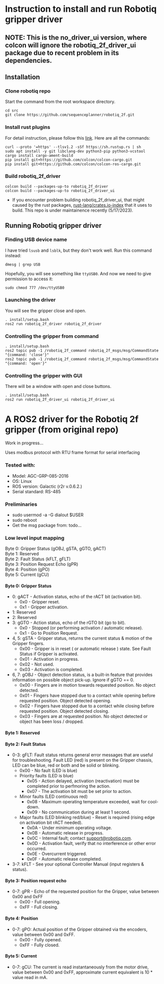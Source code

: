 # Instruction to install and run Robotiq gripper driver

## NOTE: This is the no_driver_ui version, where colcon will ignore the robotiq_2f_driver_ui package due to recent problem in its dependencies.

## Installation
### Clone robotiq repo
Start the command from the root workspace directory.
```
cd src
git clone https://github.com/sequenceplanner/robotiq_2f.git
```

### Install rust plugins
For detail instruction, please follow this [link](https://github.com/ros2-rust/ros2_rust/blob/main/docs/building.md).
Here are all the commands:
```
curl --proto '=https' --tlsv1.2 -sSf https://sh.rustup.rs | sh
sudo apt install -y git libclang-dev python3-pip python3-vcstool
cargo install cargo-ament-build
pip install git+https://github.com/colcon/colcon-cargo.git
pip install git+https://github.com/colcon/colcon-ros-cargo.git
```

### Build robotiq_2f_driver
```
colcon build --packages-up-to robotiq_2f_driver
colcon build --packages-up-to robotiq_2f_driver_ui
```
* If you encounter problem building robotiq_2f_driver_ui, that might caused by the rust packages, [rust-lang/crates.io-index](https://github.com/rust-lang/crates.io-index) that it uses to build. This repo is under maintainence recently (5/17/2023).

## Running Robotiq gripper driver
### Finding USB device name
I have tried `lsusb` and `lsblk`, but they don't work well. Run this command instead:
```
dmesg | grep USB
```
Hopefully, you will see something like `ttyUSB0`. And now we need to give permission to access it:
```
sudo chmod 777 /dev/ttyUSB0
```

### Launching the driver
You will see the gripper close and open.
```
. install/setup.bash
ros2 run robotiq_2f_driver robotiq_2f_driver
```

### Controlling the gripper from command
```
. install/setup.bash
ros2 topic pub -1 /robotiq_2f_command robotiq_2f_msgs/msg/CommandState "{command: 'close'}"
ros2 topic pub -1 /robotiq_2f_command robotiq_2f_msgs/msg/CommandState "{command: 'open'}"
```

### Controlling the gripper with GUI
There will be a window with open and close buttons.
```
. install/setup.bash
ros2 run robotiq_2f_driver_ui robotiq_2f_driver_ui
```

# A ROS2 driver for the Robotiq 2f gripper (from original repo)
Work in progress...

Uses modbus protocol with RTU frame format for serial interfacing

### Tested with:
- Model: AGC-GRP-085-2016
- OS: Linux
- ROS version: Galactic (r2r v.0.6.2.)
- Serial standard: RS-485

### Preliminaries
- sudo usermod -a -G dialout $USER
- sudo reboot
- Get the msg package from: todo...

### Low level input mapping

Byte 0: Gripper Status (gOBJ, gSTA, gGTO, gACT)\
Byte 1: Reserved\
Byte 2: Fault Status (kFLT, gFLT)\
Byte 3: Position Request Echo (gPR)\
Byte 4: Position (gPO)\
Byte 5: Current (gCU)

#### Byte 0: Gripper Status
- 0: gACT - Activation status, echo of the rACT bit (activation bit).
    - 0x0 - Gripper reset.
    - 0x1 - Gripper activation.
- 1: Reserved
- 2: Reserved
- 3: gGTO - Action status, echo of the rGTO bit (go to bit).
    - 0x0 - Stopped (or performing activation / automatic release).
    - 0x1 - Go to Position Request.
- 4, 5: gSTA - Gripper status, returns the current status & motion of the Gripper fingers.
    - 0x00 - Gripper is in reset ( or automatic release ) state. See Fault Status if Gripper is activated.
    - 0x01 - Activation in progress.
    - 0x02 - Not used.
    - 0x03 - Activation is completed.
- 6, 7: gOBJ - Object detection status, is a built-in feature that provides information on possible object pick-up. Ignore if gGTO == 0.
    - 0x00 - Fingers are in motion towards requested position. No object detected.
    - 0x01 - Fingers have stopped due to a contact while opening before requested position. Object detected opening.
    - 0x02 - Fingers have stopped due to a contact while closing before requested position. Object detected closing.
    - 0x03 - Fingers are at requested position. No object detected or object has been loss / dropped.

#### Byte 1: Reserved

#### Byte 2: Fault Status
- 0-3: gFLT: Fault status returns general error messages that are useful for troubleshooting. Fault LED (red) is present on the Gripper chassis, LED can be blue, red or both and be solid or blinking.
    - 0x00 - No fault (LED is blue)
    - Priority faults (LED is blue)
        - 0x05 - Action delayed, activation (reactivation) must be completed prior to perfmoring the action.
        - 0x07 - The activation bit must be set prior to action.
    - Minor faults (LED continuous red)
        - 0x08 - Maximum operating temperature exceeded, wait for cool-down.
        - 0x09 - No communication during at least 1 second.
    - Major faults (LED blinking red/blue) - Reset is required (rising edge on activation bit rACT needed).
        - 0x0A - Under minimum operating voltage.
        - 0x0B - Automatic release in progress.
        - 0x0C - Internal fault; contact support@robotiq.com.
        - 0x0D - Activation fault, verify that no interference or other error occurred.
        - 0x0E - Overcurrent triggered.
        - 0x0F - Automatic release completed.
- 3-7: kFLT - See your optional Controller Manual (input registers & status).

#### Byte 3: Position request echo
- 0-7: gPR - Echo of the requested position for the Gripper, value between 0x00 and 0xFF
    - 0x00 - Full opening.
    - 0xFF - Full closing.

#### Byte 4: Position
- 0-7: gPO: Actual position of the Gripper obtained via the encoders, value between 0x00 and 0xFF.
    - 0x00 - Fully opened.
    - 0xFF - Fully closed.

#### Byte 5: Current
- 0-7: gCU: The current is read instantaneously from the motor drive, value between 0x00 and 0xFF, approximate current equivalent is 10 * value read in mA.


